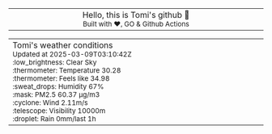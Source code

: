 
<div align="center">
<table>
<tbody>
<td align="center">
<img width="2000" height="0"><br>
Hello, this is Tomi's github 👋<br>
<sup>Built with ❤️, GO & Github Actions</sup><br>
<img width="2000" height="0">
</td>
</tbody>
</table>
</div>
<table>
<tbody>
<td align="left">
<img width="2000" height="0"><br>
Tomi's weather conditions<br>
<sup>Updated at 2025-03-09T03:10:42Z</sup><br>
<sup>:low_brightness: Clear Sky</sup><br>
<sup>:thermometer: Temperature 30.28 </sup><br>
<sup>:thermometer: Feels like 34.98</sup><br>
<sup>:sweat_drops: Humidity 67%</sup><br>
<sup>:mask: PM2.5 60.37 μg/m3</sup><br>
<sup>:cyclone: Wind 2.11m/s </sup><br>
<sup>:telescope: Visibility 10000m </sup><br>
<sup>:droplet: Rain 0mm/last 1h </sup><br>
<img width="2000" height="0">
</td>
<td align="left">
<img width="2000" height="0"><br>
<br>
<img width="2000" height="0">
</td>
</tbody>
</table>
</div>
    